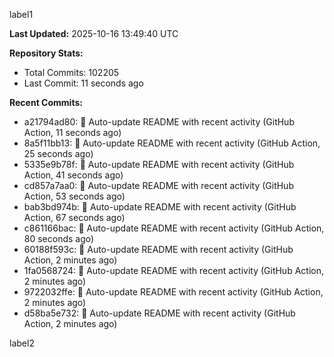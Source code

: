
label1 
<!-- ACTIVITY_START -->
**Last Updated:** 2025-10-16 13:49:40 UTC

**Repository Stats:**
- Total Commits: 102205
- Last Commit: 11 seconds ago

**Recent Commits:**
- a21794ad80: 🤖 Auto-update README with recent activity (GitHub Action, 11 seconds ago)
- 8a5f11bb13: 🤖 Auto-update README with recent activity (GitHub Action, 25 seconds ago)
- 5335e9b78f: 🤖 Auto-update README with recent activity (GitHub Action, 41 seconds ago)
- cd857a7aa0: 🤖 Auto-update README with recent activity (GitHub Action, 53 seconds ago)
- bab3bd974b: 🤖 Auto-update README with recent activity (GitHub Action, 67 seconds ago)
- c861166bac: 🤖 Auto-update README with recent activity (GitHub Action, 80 seconds ago)
- 60188f593c: 🤖 Auto-update README with recent activity (GitHub Action, 2 minutes ago)
- 1fa0568724: 🤖 Auto-update README with recent activity (GitHub Action, 2 minutes ago)
- 9722032ffe: 🤖 Auto-update README with recent activity (GitHub Action, 2 minutes ago)
- d58ba5e732: 🤖 Auto-update README with recent activity (GitHub Action, 2 minutes ago)
<!-- ACTIVITY_END -->

label2

